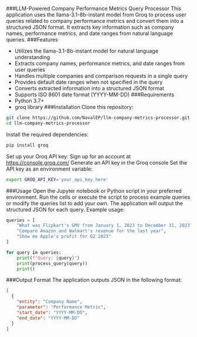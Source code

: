 ###LLM-Powered Company Performance Metrics Query Processor
This application uses the llama-3.1-8b-instant model from Groq to process user queries related to company performance metrics and convert them into a structured JSON format. It extracts key information such as company names, performance metrics, and date ranges from natural language queries.
###Features
- Utilizes the llama-3.1-8b-instant model for natural language understanding
- Extracts company names, performance metrics, and date ranges from user queries
- Handles multiple companies and comparison requests in a single query
- Provides default date ranges when not specified in the query
- Converts extracted information into a structured JSON format
- Supports ISO 8601 date format (YYYY-MM-DD)
###Requirements
- Python 3.7+
- groq library
###Installation
Clone this repository:
```bash
git clone https://github.com/NavalEP/llm-company-metrics-processor.git
cd llm-company-metrics-processor
```
Install the required dependencies:
```bash
pip install groq
``` 
Set up your Groq API key:
Sign up for an account at https://console.groq.com/
Generate an API key in the Groq console
Set the API key as an environment variable:
```bash
export GROQ_API_KEY='your_api_key_here'
```

###Usage
Open the Jupyter notebook or Python script in your preferred environment.
Run the cells or execute the script to process example queries or modify the queries list to add your own.
The application will output the structured JSON for each query.
Example usage:
```python
queries = [
    "What was Flipkart's GMV from January 1, 2023 to December 31, 2023?",
    "Compare Amazon and Walmart's revenue for the last year",
    "Show me Apple's profit for Q2 2023"
]

for query in queries:
    print(f"Query: {query}")
    print(process_query(query))
    print()
```

###Output Format
The application outputs JSON in the following format:
```json
[
  {
    "entity": "Company Name",
    "parameter": "Performance Metric",
    "start_date": "YYYY-MM-DD",
    "end_date": "YYYY-MM-DD"
  }
]
